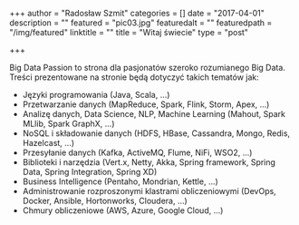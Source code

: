 +++
author = "Radosław Szmit"
categories = []
date = "2017-04-01"
description = ""
featured = "pic03.jpg"
featuredalt = ""
featuredpath = "/img/featured"
linktitle = ""
title = "Witaj świecie"
type = "post"

+++

Big Data Passion to strona dla pasjonatów szeroko rozumianego Big Data. Treści prezentowane na stronie będą dotyczyć takich tematów jak:

* Języki programowania (Java, Scala, ...)
* Przetwarzanie danych (MapReduce, Spark, Flink, Storm, Apex, ...)
* Analizę danych, Data Science, NLP, Machine Learning (Mahout, Spark MLlib, Spark GraphX, ...)
* NoSQL i składowanie danych (HDFS, HBase, Cassandra, Mongo, Redis, Hazelcast, ...)
* Przesyłanie danych (Kafka, ActiveMQ, Flume, NiFi, WSO2, ...)
* Biblioteki i narzędzia (Vert.x, Netty, Akka, Spring framework, Spring Data, Spring Integration, Spring XD)
* Business Intelligence (Pentaho, Mondrian, Kettle, ...)
* Administrowanie rozproszonymi klastrami obliczeniowymi (DevOps, Docker, Ansible, Hortonworks, Cloudera, ...)
* Chmury obliczeniowe (AWS, Azure, Google Cloud, ...)
